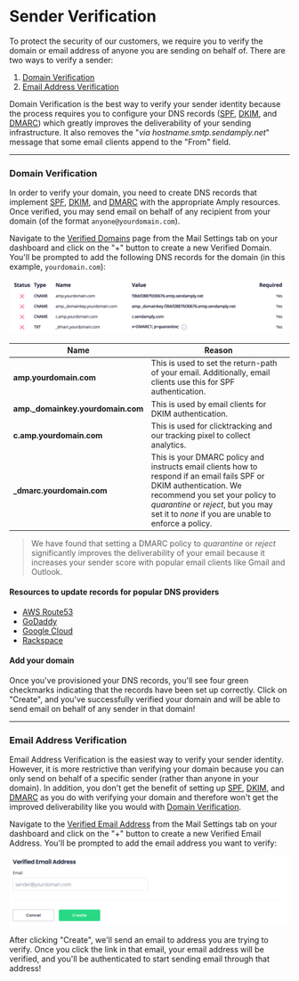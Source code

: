 # Sender Verification

To protect the security of our customers, we require you to verify the domain or email address of anyone you are sending on behalf of. There are two ways to verify a sender:

1) [Domain Verification](#domain-verification)
2) [Email Address Verification](#email-address-verification)

Domain Verification is the best way to verify your sender identity because the process requires you to configure your DNS records ([SPF](./200-SPF.md), [DKIM](./300-DKIM.md), and [DMARC](./400-DMARC.md)) which greatly improves the deliverability of your sending infrastructure. It also removes the "_via&nbsp;hostname.smtp.sendamply.net_" message that some email clients append to the "From" field.

****

### Domain Verification

In order to verify your domain, you need to create DNS records that implement [SPF](./200-SPF.md), [DKIM](./200-DKIM.md), and [DMARC](./400-DMARC.md) with the appropriate Amply resources. Once verified, you may send email on behalf of any recipient from your domain (of the format `anyone@yourdomain.com`).

Navigate to the [Verified Domains](https://sendamply.com/home/settings/verified_domains) page from the Mail Settings tab on your dashboard and click on the "+" button to create a new Verified Domain. You'll be prompted to add the following DNS records for the domain (in this example, `yourdomain.com`):

![Verified Domains](../../assets/images/domain_verification.png)

|  Name | Reason |
|---|---|
| **amp.yourdomain.com**  | This is used to set the return-path of your email. Additionally, email clients use this for SPF authentication. |
| **amp._domainkey.yourdomain.com**  | This is used by email clients for DKIM authentication. |
| **c.amp.yourdomain.com** | This is used for clicktracking and our tracking pixel to collect analytics. |
| **_dmarc.yourdomain.com** | This is your DMARC policy and instructs email clients how to respond if an email fails SPF or DKIM authentication. We recommend you set your policy to _quarantine_ or _reject_, but you may set it to _none_ if you are unable to enforce a policy. |

<!-- theme: info -->
> We have found that setting a DMARC policy to _quarantine_ or _reject_ significantly improves the deliverability of your email because it increases your sender score with popular email clients like Gmail and Outlook.

#### Resources to update records for popular DNS providers

- [AWS Route53](https://docs.aws.amazon.com/Route53/latest/DeveloperGuide/resource-record-sets-editing.html)
- [GoDaddy](https://www.godaddy.com/help/add-a-cname-record-19236)
- [Google Cloud](https://cloud.google.com/dns/docs/records)
- [Rackspace](https://support.rackspace.com/how-to/creating-dns-records-with-cloud-dns/)

#### Add your domain

Once you've provisioned your DNS records, you'll see four green checkmarks indicating that the records have been set up correctly. Click on "Create", and you've successfully verified your domain and will be able to send email on behalf of any sender in that domain!

****

### Email Address Verification

Email Address Verification is the easiest way to verify your sender identity. However, it is more restrictive than verifying your domain because you can only send on behalf of a specific sender (rather than anyone in your domain). In addition, you don't get the benefit of setting up [SPF](./200-SPF.md), [DKIM](./300-DKIM.md), and [DMARC](./400-DMARC.md) as you do with verifying your domain and therefore won't get the improved deliverability like you would with [Domain Verification](#domain-verification).

Navigate to the [Verified Email Address](https://sendamply.com/home/settings/verified_email_addresses) from the Mail Settings tab on your dashboard and click on the "+" button to create a new Verified Email Address. You'll be prompted to add the email address you want to verify:

![Verified Email Address](../../assets/images/email_address_verification.png)

After clicking "Create", we'll send an email to address you are trying to verify. Once you click the link in that email, your email address will be verified, and you'll be authenticated to start sending email through that address!
